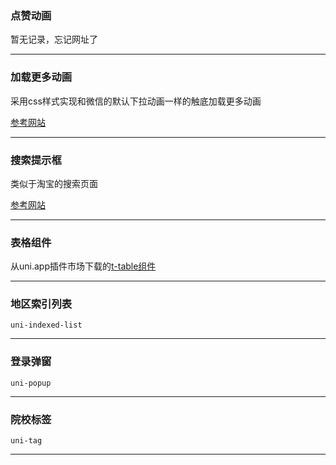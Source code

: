 
### 点赞动画
暂无记录，忘记网址了

---

### 加载更多动画
采用css样式实现和微信的默认下拉动画一样的触底加载更多动画

[参考网站](http://www.bootstrapmb.com/item/2709/preview)

---

### 搜索提示框
类似于淘宝的搜索页面

[参考网站](https://ext.dcloud.net.cn/plugin?id=91)

---

### 表格组件
从uni.app插件市场下载的[t-table组件](https://ext.dcloud.net.cn/plugin?id=413)

---

### 地区索引列表
`uni-indexed-list`

---

### 登录弹窗
`uni-popup`

---

### 院校标签
`uni-tag`

---

